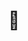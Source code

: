 ---
inv_num: 2020-008
add_credit:
url: 2020-008-grin
title: "\U0001F917"
year: '2019'
display_year: '2019'
medium: Single-channel screen recording of a live bot performance on Instagram, December
  8, 2019.
dims:
pitch: Screen recording of an instagram bot liking every post on a single profile
  - amazon.
ps:
live_url:
youtube: https://www.youtube.com/watch?v=dVokXACCojw
related_code:
subheading:
download:
commission:
layout: things-i-made
---
